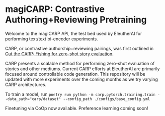 # magiCARP: Contrastive Authoring+Reviewing Pretraining

Welcome to the magiCARP API, the test bed used by EleutherAI for performing text/text bi-encoder experiments. 

CARP, or contrastive authorship+reviewing pairings, was first outlined in [Cut the CARP: Fishing for zero-shot story evaluation](https://arxiv.org/abs/2110.03111).

CARP presents a scalable method for performing zero-shot evaluation of stories and other mediums. Current CARP efforts at EleutherAI are primarily focused around controllable code generation. This repository will be updated with more experiments over the coming months as we try varying CARP architectures.


To train a model, run 
```poetry run python -m carp.pytorch.training.train --data_path="carp/dataset" --config_path ./configs/base_config.yml```

Finetuning via CoOp now available. Preference learning coming soon!
